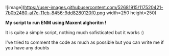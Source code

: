 ![image](https://user-images.githubusercontent.com/52681915/117520421-7b0b2480-af7e-11eb-8456-9dd8280120f0.png width=250 height=250)


**My script to run ENM using Maxent alghoritm !**

It is quite a simple script, nothing much sofisticated but it works :)

I've tried to comment the code as much as possible but you can write me if you have any doubts 


